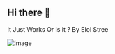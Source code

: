 ## Hi there 👋
It Just Works
Or is it ?
By Eloi Stree

![image](https://github.com/user-attachments/assets/11095b42-3b78-4b57-80be-c76469808183)

<!--
**MathiasLiesenborghs/MathiasLiesenborghs** is a ✨ _special_ ✨ repository because its `README.md` (this file) appears on your GitHub profile.

Here are some ideas to get you started:

- 🔭 I’m currently working on ...
- 🌱 I’m currently learning ...
- 👯 I’m looking to collaborate on ...
- 🤔 I’m looking for help with ...
- 💬 Ask me about ...
- 📫 How to reach me: ...
- 😄 Pronouns: ...
- ⚡ Fun fact: ...
-->
